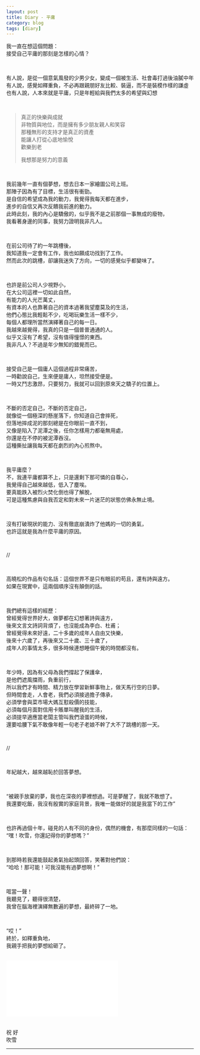 ```yaml
---
layout: post
title: Diary - 平庸
category: blog
tags: [diary]
---
```


我一直在想這個問題：<br>
接受自己平庸的那刻是怎樣的心情？

<br>

有人說，是從一個意氣風發的少男少女，變成一個被生活、社會毒打過後油膩中年<br>
有人說，感覺如釋重負，不必再跟親朋好友比較、裝逼，而不是裝模作樣的謙虛<br>
也有人說，人本來就是平庸，只是年輕給與我們太多的希望與幻想

<br>

> 真正的快樂與成就<br>
> 非物質與地位，而是擁有多少朋友親人和笑容<br>
> 那種無形的支持才是真正的資產<br>
> 能讓人打從心底地愉悅<br>
> 歡樂到老
> 
> 我想那是努力的意義

<br>

我前幾年一直有個夢想，想去日本一家繪圖公司上班。<br>
那陣子因為有了目標，生活很有衝勁。<br>
是自信的希望成為我的動力，我覺得我每天都在進步，<br>
進步的自信又再次反饋我前進的動力。<br>
此時此刻，我的內心是驕傲的，似乎我不是之前那個一事無成的廢物，<br>
我看著身邊的同事，我努力證明我非凡人。

<br>

在前公司待了約一年跳槽後，<br>
我知道我一定會有工作，我也如願成功找到了工作。<br>
然而此次的跳槽，卻讓我迷失了方向，一切的感覺似乎都變味了。

<br>

也許是前公司人少視野小，<br>
在大公司這裡一切如此自然，<br>
有能力的人光芒萬丈，<br>
有資本的人也靠著自己的資本過著我望塵莫及的生活，<br>
他們心態比我輕鬆不少，吃喝玩樂生活一樣不少，<br>
每個人都理所當然演繹著自己的每一日。<br>
我越來越覺得，我真的只是一個普普通通的人。<br>
似乎又沒有了希望，沒有值得憧憬的東西。<br>
我非凡人？不過是年少無知的錯覺而已。

<br>

接受自己是一個庸人這個過程非常痛苦，<br>
一時勸說自己，生來便是庸人，坦然接受便是。<br>
一時又鬥志激昂，只要努力，我就可以回到原來天之驕子的位置上。

<br>

不斷的否定自己，不斷的否定自己，<br>
就像從一個極深的懸崖落下，你知道自己會摔死，<br>
但落地摔成泥的那刻總是在你眼前一直不到，<br>
又像是陷入了泥潭之後，任你怎樣用力都毫無用處，<br>
你還是在不停的被泥潭吞沒。<br>
這種撕扯讓我每天都在劇烈的內心煎熬中。

<br>

我平庸麼？<br>
不，我連平庸都算不上，只是還剩下那可憐的自尊心，<br>
我覺得自己越來越低，低入了塵埃。<br>
要真能跌入被烈火焚化倒也得了解脫，<br>
可是這種焦慮與自我否定和對未來一片迷茫的狀態仿佛永無止境。

<br>

沒有打破現狀的能力、沒有徹底崩潰炸了他媽的一切的勇氣，<br>
也許這就是我為什麼平庸的原因。

<br>

//

<br>

高曉松的作品有句名話：這個世界不是只有眼前的苟且，還有詩與遠方。<br>
如果在現實中，這兩個順序沒有顛倒的話。

<br>

我們總有這樣的經歷：<br>
曾經覺得世界好大，做夢都在幻想著詩與遠方，<br>
後來文言文詩詞背煩了，也沒能成為李白、杜甫；<br>
曾經覺得未來好遠，二十多歲的成年人自由又快樂，<br>
後來十六歲了，再後來又二十歲、三十歲了，<br>
成年人的事情太多，很多時候連想睡個午覺的時間都沒有。

<br>

年少時，因為有父母為我們撐起了保護傘，<br>
是他們遮風擋雨，負重前行，<br>
所以我們才有時間、精力放在學習新鮮事物上，做天馬行空的日夢。<br>
但時間會走，人會老，我們必須接過擔子傳承，<br>
必須學會與菜市場大媽互懟殺價的技能，<br>
必須每個月面對信用卡賬單叫醒我的生活，<br>
必須提早適應當老闆主管叫我們滾蛋的時候，<br>
還要哈腰下氣不敢像年輕一句老子老娘不幹了大不了跳槽的那一天。

<br>

//

<br>

年紀越大，越來越恥於回答夢想。<br>

<br>

“被親手放棄的夢，我也在深夜的夢裡想過。可是夢醒了，我就不敢想了。<br>
我還要吃飯，我沒有殷實的家庭背景，我唯一能做好的就是我當下的工作”

<br>

也許再過個十年，碰見的人有不同的身份，偶然的機會，有那麼同樣的一句話：<br>
“嘿！吹雪，你還記得你的夢想嗎？”

<br>

到那時若我還能鼓起勇氣抬起頭回答，笑著對他們說：<br>
“哈哈！那可能！可我沒能有過夢想啊！”

<br>

哐當一聲！<br>
我聽見了，聽得很清楚，<br>
我曾在腦海裡演繹無數遍的夢想，最終碎了一地。

<br>

“哎！”<br>
終於，如釋重負地，<br>
我親手把我的夢想給砸了。

<br>

<iframe class="bilibili" src="//player.bilibili.com/player.html?aid=18979019&bvid=BV1GW411H7X4&cid=30953782&page=1&as_wide=1&high_quality=1&danmaku=0" scrolling="no" border="0" frameborder="no" framespacing="0" allowfullscreen="true"> </iframe>

<br>
<br>

祝 好<br>
吹雪

---